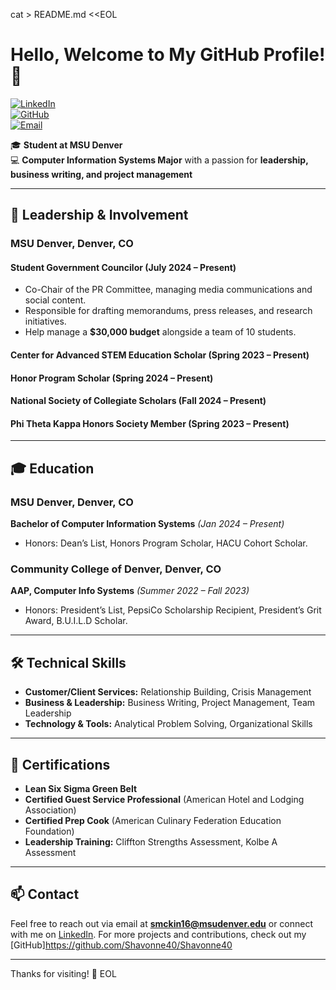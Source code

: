 cat > README.md <<EOL
# Hello, Welcome to My GitHub Profile! 👋

[![LinkedIn](https://img.shields.io/badge/LinkedIn-Profile-blue)](https://www.linkedin.com/in/shavonne-mckinney-81552a145)  
[![GitHub](https://img.shields.io/badge/GitHub-Username-lightgrey)](https://github.com/Shavonne40)  
[![Email](https://img.shields.io/badge/Email-Email-red)](mailto:smckin16@msudenver.edu)

🎓 **Student at MSU Denver**  
💻 **Computer Information Systems Major** with a passion for **leadership, business writing, and project management**

---

## 💼 Leadership & Involvement

### MSU Denver, Denver, CO

#### Student Government Councilor (July 2024 – Present)  
- Co-Chair of the PR Committee, managing media communications and social content.  
- Responsible for drafting memorandums, press releases, and research initiatives.  
- Help manage a **$30,000 budget** alongside a team of 10 students.  

#### Center for Advanced STEM Education Scholar (Spring 2023 – Present)  
#### Honor Program Scholar (Spring 2024 – Present)  
#### National Society of Collegiate Scholars (Fall 2024 – Present)  
#### Phi Theta Kappa Honors Society Member (Spring 2023 – Present)  

---

## 🎓 Education

### MSU Denver, Denver, CO  
**Bachelor of Computer Information Systems** *(Jan 2024 – Present)*  
- Honors: Dean’s List, Honors Program Scholar, HACU Cohort Scholar.  

### Community College of Denver, Denver, CO  
**AAP, Computer Info Systems** *(Summer 2022 – Fall 2023)*  
- Honors: President’s List, PepsiCo Scholarship Recipient, President’s Grit Award, B.U.I.L.D Scholar.  

---

## 🛠 Technical Skills

- **Customer/Client Services:** Relationship Building, Crisis Management  
- **Business & Leadership:** Business Writing, Project Management, Team Leadership  
- **Technology & Tools:** Analytical Problem Solving, Organizational Skills  

---

## 📜 Certifications

- **Lean Six Sigma Green Belt**  
- **Certified Guest Service Professional** (American Hotel and Lodging Association)  
- **Certified Prep Cook** (American Culinary Federation Education Foundation)  
- **Leadership Training:** Cliffton Strengths Assessment, Kolbe A Assessment  

---

## 📫 Contact

Feel free to reach out via email at **smckin16@msudenver.edu** or connect with me on [LinkedIn](https://www.linkedin.com/in/shavonne-mckinney-81552a145). For more projects and contributions, check out my [GitHub]https://github.com/Shavonne40/Shavonne40

---

Thanks for visiting! 🚀
EOL

